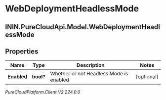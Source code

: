 # WebDeploymentHeadlessMode

## ININ.PureCloudApi.Model.WebDeploymentHeadlessMode

## Properties

|Name | Type | Description | Notes|
|------------ | ------------- | ------------- | -------------|
| **Enabled** | **bool?** | Whether or not Headless Mode is enabled | [optional] |



_PureCloudPlatform.Client.V2 224.0.0_
